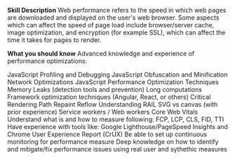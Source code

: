**Skill Description**
Web performance refers to the speed in which web pages are downloaded and displayed on the user's web browser. Some aspects which can affect the speed of page load include browser/server cache, image optimization, and encryption (for example SSL), which can affect the time it takes for pages to render. 

**What you should know**
Advanced knowledge and experience of performance optimizations:

JavaScript Profiling and Debugging
JavaScript Obfuscation and Minification
Network Optimizations
JavaScript Performance Optimization Techniques
Memory Leaks (detection tools and prevention)
Long computations
Framework optimization techniques (Angular, React, or others)
Critical Rendering Path
Repaint Reflow Understanding
RAIL
SVG vs canvas (with prior experience)
Service workers / Web workers
Core Web Vitals
Understand what is and how to measure following: FCP, LCP, CLS, FID, TTI 
Have experience with tools like: Google Lighthouse/PageSpeed Insights and Chrome User Experience Report (CrUX) 
Be able to set up continuous monitoring for performance measure 
Deep knowledge on how to identify and mitigate/fix performance issues using real user and sythethic measures 